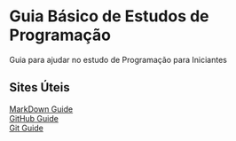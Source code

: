 # Guia Básico de Estudos de Programação
Guia para ajudar no estudo de Programação para Iniciantes

## Sites Úteis
[MarkDown Guide](https://www.markdownguide.org/getting-started/) <br/>
[GitHub Guide](https://github.com/git-guides) <br/>
[Git Guide](https://git-scm.com/docs/gittutorial)
